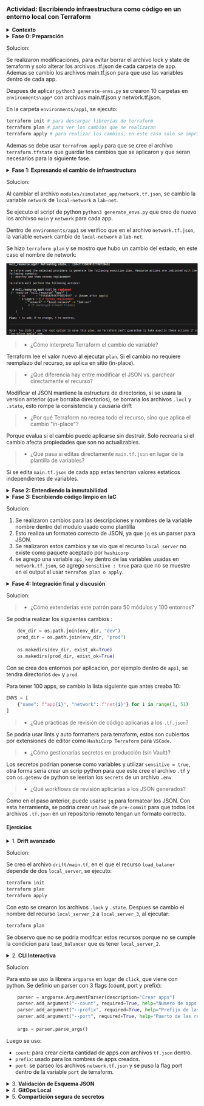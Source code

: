 ### Actividad: Escribiendo infraestructura como código en un entorno local con Terraform

<details>
<summary><strong>Contexto</strong></summary>

Imagina que gestionas docenas de entornos de desarrollo locales para distintos proyectos (app1, app2, ...). En lugar de crear y parchear manualmente cada carpeta, construirás un generador en Python que produce automáticamente:

* **`network.tf.json`** (variables y descripciones)
* **`main.tf.json`** (recursos que usan esas variables)

Después verás cómo Terraform identifica cambios, remedia desvíos manuales y permite migrar configuraciones legacy a código. Todo sin depender de proveedores en la nube, Docker o APIs externas.

</details>

<details>
<summary><strong>Fase 0: Preparación</strong></summary>

1. **Revisa** el [proyecto de la actividad](https://github.com/kapumota/DS/tree/main/2025-1/Iac_orquestador_local)  :

   ```
   modules/simulated_app/
     ├─ network.tf.json
     └─ main.tf.json
   generate_envs.py
   ```
2. **Verifica** que puedes ejecutar:

   ```bash
   python generate_envs.py
   cd environments/app1
   terraform init
   ```
3. **Objetivo**: conocer la plantilla base y el generador en Python.

</details>

Solucion:

Se realizaron modificaciones, para evitar borrar el archivo lock y state de terraform y solo alterar los archivos .tf.json de cada carpeta de app.
Ademas se cambio los archivos main.tf.json para que use las variables dentro de cada app.

Despues de aplicar `python3 generate-envs.py` se crearon 10 carpetas en `environments\app*` con archivos main.tf.json y network.tf.json.

En la carpeta `environments/app1`, se ejecuto:

```sh
terraform init # para descargar librerias de terraform
terraform plan # para ver los cambios que se realizaran
terraform apply # para realizar los cambios, en este caso solo se imprimio en el terminal las variables
```

Ademas se debe usar `terrafrom apply` para que se cree el archivo `terraform.tfstate` que guardar los cambios que se aplicaron y que seran necesarios para la siguiente fase.

<details>
<summary><strong>Fase 1: Expresando el cambio de infraestructura</strong></summary>

* **Concepto**
Cuando cambian variables de configuración, Terraform los mapea a **triggers** que, a su vez, reconcilian el estado (variables ->triggers ->recursos).

* **Actividad**

  - Modifica en `modules/simulated_app/network.tf.json` el `default` de `"network"` a `"lab-net"`.
  - Regenera `environments/app1` con `python generate_envs.py`.
  - `terraform plan` observa que **solo** cambia el trigger en `null_resource`.

* **Pregunta**

  * ¿Cómo interpreta Terraform el cambio de variable?
  * ¿Qué diferencia hay entre modificar el JSON vs. parchear directamente el recurso?
  * ¿Por qué Terraform no recrea todo el recurso, sino que aplica el cambio "in-place"?
  * ¿Qué pasa si editas directamente `main.tf.json` en lugar de la plantilla de variables?

<details>
<summary><em>Procedimiento</em></summary>

1. En `modules/simulated_app/network.tf.json`, cambia:

   ```diff
     "network": [
       {
   -     "default": "net1",
   +     "default": "lab-net",
         "description": "Nombre de la red local"
       }
     ]
   ```
2. Regenera **solo** el app1:

   ```bash
   python generate_envs.py
   cd environments/app1
   terraform plan
   ```

   Observa que el **plan** indica:

   > \~ null\_resource.app1: triggers.network: "net1" -> "lab-net"

</details>

</details>


Solucion:

Al cambiar el archivo `modules/simulated_app/network.tf.json`, se cambio la variable `network` de `local-network` a `lab-net`.

Se ejecuto el script de python `python3 generate_envs.py` que creo de nuevo los archivso `main` y `network` para cada app.

Dentro de `environments/app1` se verifico que en el archivo `network.tf.json`, la variable `network` cambio de `local-network` a `lab-net`.

Se hizo `terraform plan` y se mostro que hubo un cambio del estado, en este caso el nombre de network:

![00](imgs/00.png)

>  * ¿Cómo interpreta Terraform el cambio de variable?

Terraform lee el valor nuevo al ejecutar `plan`. Si el cambio no requiere reemplazo del recurso, se aplica en sitio (in-place).

>  * ¿Qué diferencia hay entre modificar el JSON vs. parchear directamente el recurso?

Modificar el JSON mantiene la estructura de directorios, si se usara la version anterior (que borraba directorios), se borraria los archivos `.locl` y `.state`, esto rompe la consistencia y causaria drift

>  * ¿Por qué Terraform no recrea todo el recurso, sino que aplica el cambio "in-place"?

Porque evalua si el cambio puede aplicarse sin destruir. Solo recrearia si el cambio afecta propiedades que son no actualizables.

>  * ¿Qué pasa si editas directamente `main.tf.json` en lugar de la plantilla de variables?

Si se edita `main.tf.json` de cada app estas tendrian valores estaticos independientes de variables.

<details>
<summary><strong>Fase 2: Entendiendo la inmutabilidad</strong></summary>

#### A. Remediación de 'drift' (out-of-band changes)

1. **Simulación**

   ```bash
   cd environments/app2
   # edita manualmente main.tf.json: cambiar "name":"app2" ->"hacked-app"
   ```
2. Ejecuta:

   ```bash
   terraform plan
   ```

    Verás un plan que propone **revertir** ese cambio.
3. **Aplica**

   ```bash
   terraform apply
   ```
    Y comprueba que vuelve a "app2".
   

#### B. Migrando a IaC

* **Mini-reto**
 1. Crea en un nuevo directorio `legacy/` un simple `run.sh` + `config.cfg` con parámetros (p.ej. puerto, ruta).

    ```
     echo 'PORT=8080' > legacy/config.cfg
     echo '#!/bin/bash' > legacy/run.sh
     echo 'echo "Arrancando $PORT"' >> legacy/run.sh
     chmod +x legacy/run.sh
     ```
  2. Escribe un script Python que:

     * Lea `config.cfg` y `run.sh`.
     * Genere **automáticamente** un par `network.tf.json` + `main.tf.json` equivalente.
     * Verifique con `terraform plan` que el resultado es igual al script legacy.

</details>

<details>
<summary><strong>Fase 3: Escribiendo código limpio en IaC</strong></summary>

| Conceptos                       | Ejercicio rápido                                                                                               |
| ------------------------------------------ | -------------------------------------------------------------------------------------------------------------- |
| **Control de versiones comunica contexto** | - Haz 2 commits: uno que cambie `default` de `name`; otro que cambie `description`. Revisar mensajes claros. |
| **Linting y formateo**                     | - Instala `jq`. Ejecutar `jq . network.tf.json > tmp && mv tmp network.tf.json`. ¿Qué cambió?                 |
| **Nomenclatura de recursos**               | - Renombra en `main.tf.json` el recurso `null_resource` a `local_server`. Ajustar generador Python.           |
| **Variables y constantes**                 | - Añade variable `port` en `network.tf.json` y usarla en el `command`. Regenerar entorno.                     |
| **Parametrizar dependencias**              | - Genera `env3` de modo que su `network` dependa de `env2` (p.ej. `net2-peered`). Implementarlo en Python.    |
| **Mantener en secreto**                    | - Marca `api_key` como **sensitive** en el JSON y leerla desde `os.environ`, sin volcarla en disco.           |

</details>

Solucion:

1. Se realizaron cambios para las descripciones y nombres de la variable nombre dentro del modulo usado como plantilla
2. Esto realiza un formateo correcto de JSON, ya que `jq` es un parser para JSON.
3. Se realizaron estos cambios y se vio que el recurso `local_server` no existe como paquete aceptado por `hashicorp`
5. se agrego una variable `api_key` dentro de las variables usadas en `network.tf.json`, se agrego `sensitive : true` para que no se muestre en el output al usar `terrafom plan o apply`.


<details>
<summary><strong>Fase 4: Integración final y discusión</strong></summary>

1. **Recorrido** por:

   * Detección de drift (*remediation*).
   * Migración de legacy.
   * Estructura limpia, módulos, variables sensibles.
2. **Preguntas abiertas**:

   * ¿Cómo extenderías este patrón para 50 módulos y 100 entornos?
   * ¿Qué prácticas de revisión de código aplicarías a los `.tf.json`?
   * ¿Cómo gestionarías secretos en producción (sin Vault)?
   * ¿Qué workflows de revisión aplicarías a los JSON generados?

</details>

Solucion:

>  * ¿Cómo extenderías este patrón para 50 módulos y 100 entornos?

   Se podria realizar los siguientes cambios :

```py
    dev_dir = os.path.join(env_dir, "dev")
    prod_dir = os.path.join(env_dir, "prod")
    
    os.makedirs(dev_dir, exist_ok=True)
    os.makedirs(prod_dir, exist_ok=True)
```
Con se crea dos entornos por aplicacion, por ejemplo dentro de `app1`, se tendra directorios `dev` y `prod`.

Para tener 100 apps, se cambio la lista siguiente que antes creaba 10:

```py
ENVS = [
    {"name": f"app{i}", "network": f"net{i}"} for i in range(1, 51)
]
```

>   * ¿Qué prácticas de revisión de código aplicarías a los `.tf.json`?

Se podria usar lints y auto formatters para terraform, estos son cubiertos por extensiones de editor como `HashiCorp Terraform` para `VSCode`.

>   * ¿Cómo gestionarías secretos en producción (sin Vault)?

Los secretos podrian ponerse como variables y utilizar `sensitive = true`, otra forma seria crear un scrip python para que este cree el archivo `.tf` y con `os.getenv` de python se leerian los `secrets` de un archivo `.env`

>   * ¿Qué workflows de revisión aplicarías a los JSON generados?

Como en el paso anterior, puede usarse `jq` para formatear los JSON. Con esta herramienta, se podria crear un `hook` de `pre-commit` para que todos los archivos `.tf.json` en un repositorio remoto tengan un formato correcto.



#### Ejercicios

<details>
<summary>1. <strong>Drift avanzado</strong></summary>

   * Crea un recurso "load\_balancer" que dependa de dos `local_server`. Simula drift en uno de ellos y observa el plan.

</details>

Solucion:

Se creo el archivo `drift/main.tf`, en el que el recurso `load_balaner` depende de dos `local_server`, se ejecuto:

```sh
terraform init
terraform plan
terraform apply
```

Con esto se crearon los archivos `.lock` y `.state`. Despues se cambio el nombre del recurso `local_server_2` a `local_server_3`, al ejecutar:

```sh
terraform plan
```

Se observo que no se podria modifcar estos recursos porque no se cumple la condicion para `load_balancer` que es tener `local_server_2`.

<details>
<summary>2. <strong>CLI Interactiva</strong></summary>

   * Refactoriza `generate_envs.py` con `click` para aceptar:

     ```bash
     python generate_envs.py --count 3 --prefix staging --port 3000
     ```

</details>

Solucion:

Para esto se uso la librera `argparse` en lugar de `click`, que viene con python. Se definio un parser con 3 flags (count, port y prefix):

```py
    parser = argparse.ArgumentParser(description="Crear apps")
    parser.add_argument("--count", required=True, help="Numero de apps a crear")
    parser.add_argument("--prefix", required=True, help="Prefijo de las app")
    parser.add_argument("--port", required=True, help="Puerto de las redes de servidores en todas las apps")

    args = parser.parse_args()
```

Luego se uso:
- `count`: para crear cierta cantidad de apps con archivos `tf.json` dentro.
- `prefix`: usado para los nombres de apps creados.
- `port`: se parseo los archivos `network.tf.json` y se puso la flag port dentro de la variable `port` de terraform.

<details>
<summary>3. <strong>Validación de Esquema JSON</strong></summary>

   * Diseña un JSON Schema que valide la estructura de ambos TF files.
   * Lanza la validación antes de escribir cada archivo en Python.

</details>

<details>
<summary>4. <strong>GitOps Local</strong></summary>

   * Implementa un script que, al detectar cambios en `modules/simulated_app/`, regenere **todas** las carpetas bajo `environments/`.
   * Añade un hook de pre-commit que ejecute `jq --check` sobre los JSON.

</details>

<details>
<summary>5. <strong>Compartición segura de secretos</strong></summary>

   * Diseña un mini-workflow donde `api_key` se lee de `~/.config/secure.json` (no versionado) y documenta cómo el equipo la distribuye sin comprometer seguridad.

</details>
